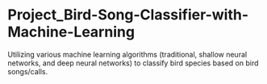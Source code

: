 # Project_Bird-Song-Classifier-with-Machine-Learning
Utilizing various machine learning algorithms (traditional, shallow neural networks, and deep neural networks) to classify bird species based on bird songs/calls.
